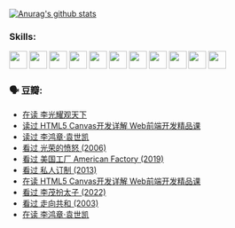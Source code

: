 
[![Anurag's github stats](https://github-readme-stats.vercel.app/api?username=w940853815)](https://github.com/anuraghazra/github-readme-stats)

### Skills:

<code><img height="32" src="https://cdn.jsdelivr.net/npm/simple-icons@v5/icons/python.svg"></code>
<code><img height="32" src="https://cdn.jsdelivr.net/npm/simple-icons@v5/icons/javascript.svg"></code>
<code><img height="32" src="https://cdn.jsdelivr.net/npm/simple-icons@v5/icons/django.svg"></code>
<code><img height="32" src="https://cdn.jsdelivr.net/npm/simple-icons@v5/icons/flask.svg"></code>
<code><img height="32" src="https://cdn.jsdelivr.net/npm/simple-icons@v5/icons/vuetify.svg"></code>
<code><img height="32" src="https://cdn.jsdelivr.net/npm/simple-icons@v5/icons/git.svg"></code>
<code><img height="32" src="https://cdn.jsdelivr.net/npm/simple-icons@v5/icons/docker.svg"></code>
<code><img height="32" src="https://cdn.jsdelivr.net/npm/simple-icons@v5/icons/postgresql.svg"></code>
<code><img height="32" src="https://cdn.jsdelivr.net/npm/simple-icons@v5/icons/elasticsearch.svg"></code>
<code><img height="32" src="https://cdn.jsdelivr.net/npm/simple-icons@v5/icons/macos.svg"></code>
<code><img height="32" src="https://cdn.jsdelivr.net/npm/simple-icons@v5/icons/linux.svg"></code>

### 🗣 豆瓣:

<!-- DOUBAN-ACTIVITIES:START -->
- [在读 李光耀观天下](https://www.douban.com/people/136069238/status/3766041312/?_i=45145978)
- [读过 HTML5 Canvas开发详解 Web前端开发精品课](https://www.douban.com/people/136069238/status/3766040143/?_i=45145978)
- [读过 李鸿章·袁世凯](https://www.douban.com/people/136069238/status/3761877441/?_i=45145978)
- [看过 光荣的愤怒‎ (2006)](https://www.douban.com/people/136069238/status/3761756079/?_i=45145978)
- [看过 美国工厂 American Factory‎ (2019)](https://www.douban.com/people/136069238/status/3755217209/?_i=45145978)
- [看过 私人订制‎ (2013)](https://www.douban.com/people/136069238/status/3754213881/?_i=45145978)
- [在读 HTML5 Canvas开发详解 Web前端开发精品课](https://www.douban.com/people/136069238/status/3753058718/?_i=45145978)
- [看过 李茂扮太子‎ (2022)](https://www.douban.com/people/136069238/status/3752867740/?_i=45145978)
- [看过 走向共和‎ (2003)](https://www.douban.com/people/136069238/status/3752592231/?_i=45145978)
- [在读 李鸿章·袁世凯](https://www.douban.com/people/136069238/status/3751912061/?_i=45145978)
<!-- DOUBAN-ACTIVITIES:END -->
<!--
**w940853815/w940853815** is a ✨ _special_ ✨ repository because its `README.md` (this file) appears on your GitHub profile.

Here are some ideas to get you started:

- 🔭 I’m currently working on ...
- 🌱 I’m currently learning ...
- 👯 I’m looking to collaborate on ...
- 🤔 I’m looking for help with ...
- 💬 Ask me about ...
- 📫 How to reach me: ...
- 😄 Pronouns: ...
- ⚡ Fun fact: ...
-->
